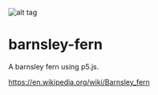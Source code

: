 ![alt tag](https://raw.githubusercontent.com/skrillex581/barnsley-fern/master/fern-img.gif)

# barnsley-fern
A barnsley fern using p5.js.

https://en.wikipedia.org/wiki/Barnsley_fern
